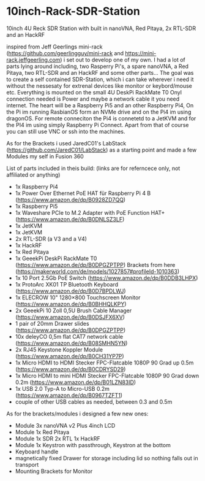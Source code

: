 # 10inch-Rack-SDR-Station
10inch 4U Reck SDR Station with built in nanoVNA, Red Pitaya, 2x RTL-SDR and an HackRF

inspired from Jeff Geerlings mini-rack (https://github.com/geerlingguy/mini-rack and https://mini-rack.jeffgeerling.com) 
i set out to develop one of my own. I had a lot of parts lying around including, two Rasperry Pi's, a spare nanoVNA, 
a Red Pitaya, two RTL-SDR and an HackRF and some other parts...
The goal was to create a self contained SDR-Station, which i can take wherever i need it without the nessesaty 
for extrenal devices like monitor or keybord/mouse etc. Everything is mounted on the small 4U DeskPi RackMate T0
Onyl connection needed is Power and maybe a network cable it you need internet.
The heart will be a Raspberry Pi5 and an other Raspberry Pi4, On the Pi im running RasbianOS form an NVMe drive 
and on the Pi4 im using dragonOS. For remote conneciton the Pi4 is connetetd to a JetKVM and for the PI4 im using 
simply Raspberry Pi Connect. Apart from that of course you can still use VNC or ssh into the machines.

As for the Brackets i used JaredC01's LabStack (https://github.com/JaredC01/LabStack) as a starting point and made a few 
Modules my self in Fusion 360


List of parts included in theis build: (links are for referncece only, not affiliated or anything)

+ 1x Raspberry Pi4
+ 1x Power Over Ethernet PoE HAT für Raspberry Pi 4 B (https://www.amazon.de/dp/B0928ZD7QQ)
+ 1x Raspberry Pi5
+ 1x Waveshare PCIe to M.2 Adapter with PoE Function HAT+ (https://www.amazon.de/dp/B0DNLSZ3LF)
+ 1x JetKVM
+ 1x JetKVM
+ 2x RTL-SDR (a V3 and a V4)
+ 1x HackRF
+ 1x Red Pitaya
+ 1x GeeekPi DeskPi RackMate T0 (https://www.amazon.de/dp/B0DPGZPTPP) Brackets from here (https://makerworld.com/de/models/1027857#profileId-1010363)
+ 1x 10 Port 2.5Gb PoE Switch (https://www.amazon.de/dp/B0DDB3LHPX)
+ 1x ProtoArc XK01 TP Bluetooth Keyboard (https://www.amazon.de/dp/B0D7BPDLWJ)
+ 1x ELECROW 10" 1280×800 Touchscreen Monitor (https://www.amazon.de/dp/B0BHHQLKPY)
+ 2x GeeekPi 10 Zoll 0,5U Brush Cable Manager (https://www.amazon.de/dp/B0DSJFX6XV)
+ 1 pair of 20mm Drawer slides (https://www.amazon.de/dp/B0DPGZPTPP)
+ 10x deleyCO 0,5m flat CAT7 network cable (https://www.amazon.de/dp/B08SMHN5YN)
+ 2x RJ45 Keystone Koppler Module (https://www.amazon.de/dp/B0CH31YP7P)
+ 1x Micro HDMI to HDMI Stecker FPC-Flatcable 1080P 90 Grad up 0.5m (https://www.amazon.de/dp/B0CDRYSD29)
+ 1x Micro HDMI to mini HDMI Stecker FPC-Flatcable 1080P 90 Grad down 0.2m (https://www.amazon.de/dp/B01LZN83ID)
+ 1x USB 2.0 Typ-A to Micro-USB 0.2m (https://www.amazon.de/dp/B0967TZFT1)
+ couple of other USB cables as needed, between 0.3 and 0.5m

As for the brackets/modules i designed a few new ones:

+ Module 3x nanoVNA v2 Plus 4inch LCD
+ Module 1x Red Pitaya
+ Module 1x SDR 2x RTL 1x HackRF
+ Module 1x Keystron with passthrough, Keystron at the bottom
+ Keyboard handle
+ magnetically fixed Drawer for storage including lid so nothing falls out in transport
+ Mounting Brackets for Monitor

